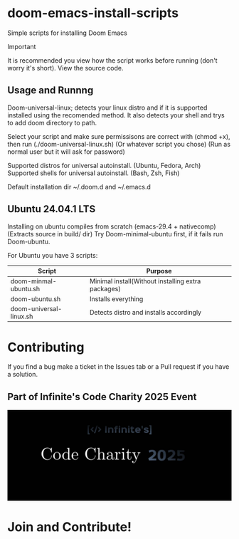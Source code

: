 # doom-emacs-install-scripts
Simple scripts for installing Doom Emacs
> [!IMPORTANT]  
> It is recommended you view how the script works before running (don't worry it's short). View the source code.

## Usage and Runnng

Doom-universal-linux; detects your linux distro and if it is supported installed using the recomended method.
It also detects your shell and trys to add doom directory to path.

Select your script and make sure permissisons are correct with (chmod +x), then run (./doom-universal-linux.sh) (Or whatever script you chose)
                                                                                  (Run as normal user but it will ask for password)

Supported distros for universal autoinstall. (Ubuntu, Fedora, Arch)
Supported shells for universal autoinstall. (Bash, Zsh, Fish)

Default installation dir ~/.doom.d and ~/.emacs.d

## Ubuntu 24.04.1 LTS
Installing on ubuntu compiles from scratch (emacs-29.4 + nativecomp) (Extracts source in build/ dir)
Try Doom-minimal-ubuntu first, if it fails
run Doom-ubuntu.

For Ubuntu you have 3 scripts:


| Script    | Purpose |
| -------- | ------- |
| doom-minmal-ubuntu.sh | Minimal install(Without installing extra packages)    |
| doom-ubuntu.sh | Installs everything |
| doom-universal-linux.sh    | Detects distro and installs accordingly   |



# Contributing
If you find a bug make a ticket in the Issues tab or a Pull request if you have a solution.

## Part of Infinite's Code Charity 2025 Event

![CharityBanner](https://raw.githubusercontent.com/infstate/wrenchlib/refs/heads/main/docs/assets/BannerCharity.jpg)

# Join and Contribute!

